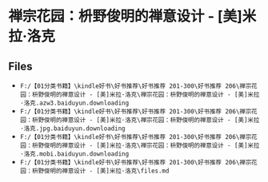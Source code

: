 # 禅宗花园：枡野俊明的禅意设计 - [美]米拉·洛克

## Files

- `F:/【01分类书籍】\kindle好书\好书推荐\好书推荐 201-300\好书推荐 206\禅宗花园：枡野俊明的禅意设计 - [美]米拉·洛克\禅宗花园：枡野俊明的禅意设计 - [美]米拉·洛克.azw3.baiduyun.downloading`
- `F:/【01分类书籍】\kindle好书\好书推荐\好书推荐 201-300\好书推荐 206\禅宗花园：枡野俊明的禅意设计 - [美]米拉·洛克\禅宗花园：枡野俊明的禅意设计 - [美]米拉·洛克.jpg.baiduyun.downloading`
- `F:/【01分类书籍】\kindle好书\好书推荐\好书推荐 201-300\好书推荐 206\禅宗花园：枡野俊明的禅意设计 - [美]米拉·洛克\禅宗花园：枡野俊明的禅意设计 - [美]米拉·洛克.mobi.baiduyun.downloading`
- `F:/【01分类书籍】\kindle好书\好书推荐\好书推荐 201-300\好书推荐 206\禅宗花园：枡野俊明的禅意设计 - [美]米拉·洛克\files.md`
